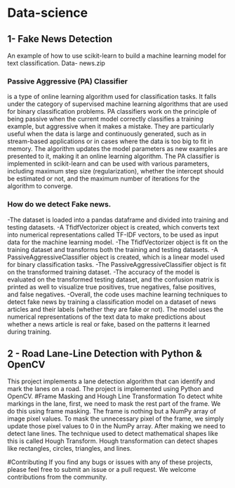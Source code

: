 # Data-science

## 1- Fake News Detection
An example of how to use scikit-learn to build a machine learning model for text classification. 
Data- news.zip
### Passive Aggressive (PA) Classifier 
is a type of online learning algorithm used for classification tasks. It falls under the category of supervised machine learning algorithms that are used for binary classification problems.
PA classifiers work on the principle of being passive when the current model correctly classifies a training example, but aggressive when it makes a mistake. 
They are particularly useful when the data is large and continuously generated, such as in stream-based applications or in cases where the data is too big to fit in memory. 
The algorithm updates the model parameters as new examples are presented to it, making it an online learning algorithm. 
The PA classifier is implemented in scikit-learn and can be used with various parameters, including maximum step size (regularization), whether the intercept should be estimated or not, and the maximum number of iterations for the algorithm to converge.
### How do we detect Fake news.
-The dataset is loaded into a pandas dataframe and divided into training and testing datasets.
-A TfidfVectorizer object is created, which converts text into numerical representations called TF-IDF vectors, to be used as input data for the machine learning model.
-The TfidfVectorizer object is fit on the training dataset and transforms both the training and testing datasets.
-A PassiveAggressiveClassifier object is created, which is a linear model used for binary classification tasks.
-The PassiveAggressiveClassifier object is fit on the transformed training dataset.
-The accuracy of the model is evaluated on the transformed testing dataset, and the confusion matrix is printed as well to visualize true positives, true negatives, false positives, and false negatives.
-Overall, the code uses machine learning techniques to detect fake news by training a classification model on a dataset of news articles and their labels (whether they are fake or not). The model uses the numerical representations of the text data to make predictions about whether a news article is real or fake, based on the patterns it learned during training.

## 2 - Road Lane-Line Detection with Python & OpenCV
This project implements a lane detection algorithm that can identify and mark the lanes on a road. The project is implemented using Python and OpenCV.
#Frame Masking and Hough Line Transformation
To detect white markings in the lane, first, we need to mask the rest part of the frame. We do this using frame masking. The frame is nothing but a NumPy array of image pixel values. To mask the unnecessary pixel of the frame, we simply update those pixel values to 0 in the NumPy array.
After making we need to detect lane lines. The technique used to detect mathematical shapes like this is called Hough Transform. Hough transformation can detect shapes like rectangles, circles, triangles, and lines.


#Contributing
If you find any bugs or issues with any of these projects, please feel free to submit an issue or a pull request. We welcome contributions from the community.
